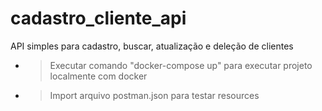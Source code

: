 # cadastro_cliente_api

API simples para cadastro, buscar, atualização e deleção de clientes

- > Executar comando "docker-compose up" para executar projeto localmente com docker
- > Import arquivo postman.json para testar resources
